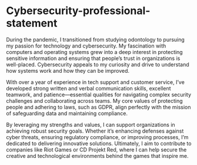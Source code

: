 # Cybersecurity-professional-statement
During the pandemic, I transitioned from studying odontology to pursuing my passion for technology and cybersecurity. My fascination with computers and operating systems grew into a deep interest in protecting sensitive information and ensuring that people’s trust in organizations is well-placed. Cybersecurity appeals to my curiosity and drive to understand how systems work and how they can be improved.

With over a year of experience in tech support and customer service, I’ve developed strong written and verbal communication skills, excellent teamwork, and patience—essential qualities for navigating complex security challenges and collaborating across teams. My core values of protecting people and adhering to laws, such as GDPR, align perfectly with the mission of safeguarding data and maintaining compliance.

By leveraging my strengths and values, I can support organizations in achieving robust security goals. Whether it’s enhancing defenses against cyber threats, ensuring regulatory compliance, or improving processes, I’m dedicated to delivering innovative solutions. Ultimately, I aim to contribute to companies like Riot Games or CD Projekt Red, where I can help secure the creative and technological environments behind the games that inspire me.
